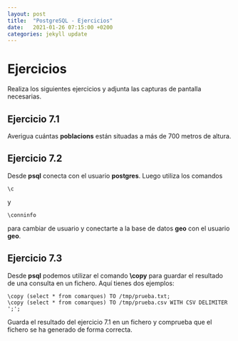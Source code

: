```yaml
---
layout: post
title:  "PostgreSQL - Ejercicios"
date:   2021-01-26 07:15:00 +0200
categories: jekyll update
---
```


# Ejercicios

Realiza los siguientes ejercicios y adjunta las capturas de pantalla necesarias.

## Ejercicio 7.1

Averigua cuántas **poblacions** están situadas a más de 700 metros de altura.

## Ejercicio 7.2

Desde **psql** conecta con el usuario **postgres**. Luego utiliza los comandos

    \c
    
y
    
    \conninfo
    
para cambiar de usuario y conectarte a la base de datos **geo** con el usuario **geo**.

## Ejercicio 7.3

Desde **psql** podemos utilizar el comando **\copy** para guardar el resultado de una consulta en un fichero. Aquí tienes dos ejemplos:

    \copy (select * from comarques) TO /tmp/prueba.txt;
    \copy (select * from comarques) TO /tmp/prueba.csv WITH CSV DELIMITER ';';
    
Guarda el resultado del ejercicio 7.1 en un fichero y comprueba que el fichero se ha generado de forma correcta.